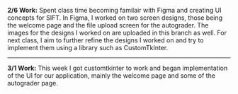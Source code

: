 **2/6 Work:**
Spent class time becoming familair with Figma and creating UI concepts for SIFT.
In Figma, I worked on two screen designs, those being the welcome page and the file upload screen for the autograder.
The images for the designs I worked on are uploaded in this branch as well.
For next class, I aim to further refine the designs I worked on and try to implement them using a library such as CustomTkInter.
____________________________________
**3/1 Work:**
This week I got customtkinter to work and began implementation of the UI for our application, mainly the welcome page and some of the autograder page.
